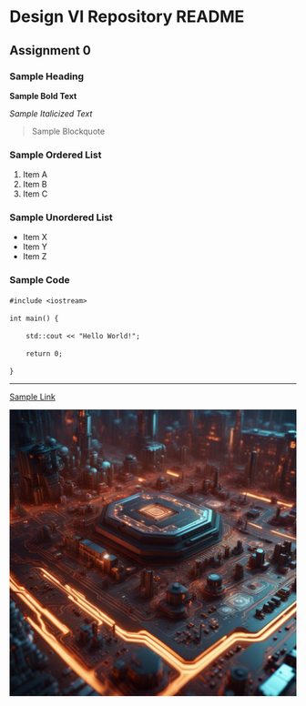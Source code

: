 # Design VI Repository README
## Assignment 0
### Sample Heading
**Sample Bold Text**

*Sample Italicized Text*
> Sample Blockquote
### Sample Ordered List
1. Item A
2. Item B
3. Item C
### Sample Unordered List
- Item X
- Item Y
- Item Z
### Sample Code
`#include <iostream>`

`int main() {`

`    std::cout << "Hello World!";`

`    return 0;`

`}`

---
[Sample Link](https://zombo.com)

![Sample Image](image.jpg)
